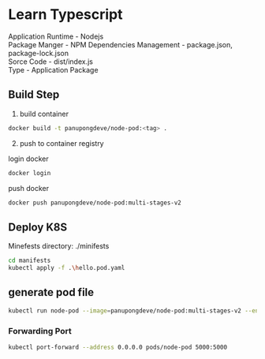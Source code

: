 # Learn Typescript  

Application Runtime - Nodejs  
Package Manger - NPM
Dependencies Management - package.json, package-lock.json  
Sorce Code - dist/index.js  
Type - Application Package  


## Build Step

1. build container

```bash
docker build -t panupongdeve/node-pod:<tag> .
```

2. push to container registry

login docker
```bash
docker login
```

push docker
```bash
docker push panupongdeve/node-pod:multi-stages-v2
```

## Deploy K8S

Minefests directory: ./minifests

```bash
cd manifests
kubectl apply -f .\hello.pod.yaml
```

## generate pod file
```bash
kubectl run node-pod --image=panupongdeve/node-pod:multi-stages-v2 --env="HOST=0.0.0.0" --port=5000 --dry-run=client -o yaml > manifests/node-pod.yml
```


### Forwarding Port
```bash
kubectl port-forward --address 0.0.0.0 pods/node-pod 5000:5000
```